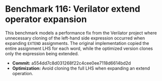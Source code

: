 # Benchmark 116: Verilator extend operator expansion

This benchmark models a performance fix from the Verilator project where unnecessary cloning
of the left-hand side expression occurred when expanding `EXTEND` assignments.
The original implementation copied the entire assignment LHS for each word,
while the optimized version clones only the expression being extended.

- **Commit:** a554dd7c8d031268f22c4cee0ee7118d6614bd2d
- **Optimization:** Avoid cloning the full LHS when expanding an extend operation.
